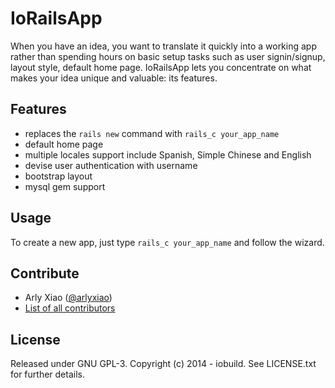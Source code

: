 # IoRailsApp

When you have an idea, you want to translate it quickly into a working app rather than spending hours on basic setup tasks such as user signin/signup, layout style, default home page. IoRailsApp lets you concentrate on what makes your idea unique and valuable: its features.


## Features

* replaces the `rails new` command with `rails_c your_app_name`
* default home page
* multiple locales support include Spanish, Simple Chinese and English
* devise user authentication with username
* bootstrap layout
* mysql gem support


## Usage

To create a new app, just type `rails_c your_app_name` and follow the wizard.

    
## Contribute

* Arly Xiao ([@arlyxiao](https://github.com/arlyxiao))
* [List of all contributors](https://github.com/iobuild/io_rails_app/contributors)

## License

Released under GNU GPL-3. Copyright (c) 2014 - iobuild. See LICENSE.txt for further details.

